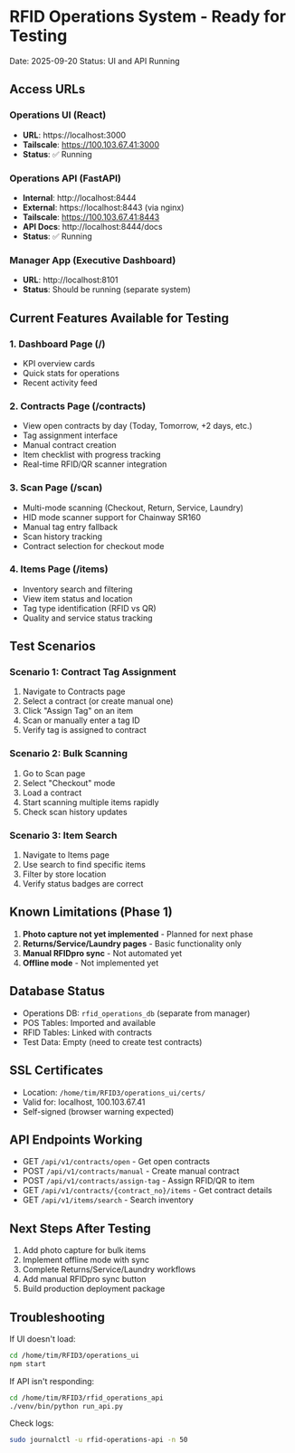 # RFID Operations System - Ready for Testing
Date: 2025-09-20
Status: UI and API Running

## Access URLs

### Operations UI (React)
- **URL**: https://localhost:3000
- **Tailscale**: https://100.103.67.41:3000
- **Status**: ✅ Running

### Operations API (FastAPI)
- **Internal**: http://localhost:8444
- **External**: https://localhost:8443 (via nginx)
- **Tailscale**: https://100.103.67.41:8443
- **API Docs**: http://localhost:8444/docs
- **Status**: ✅ Running

### Manager App (Executive Dashboard)
- **URL**: http://localhost:8101
- **Status**: Should be running (separate system)

## Current Features Available for Testing

### 1. Dashboard Page (/)
- KPI overview cards
- Quick stats for operations
- Recent activity feed

### 2. Contracts Page (/contracts)
- View open contracts by day (Today, Tomorrow, +2 days, etc.)
- Tag assignment interface
- Manual contract creation
- Item checklist with progress tracking
- Real-time RFID/QR scanner integration

### 3. Scan Page (/scan)
- Multi-mode scanning (Checkout, Return, Service, Laundry)
- HID mode scanner support for Chainway SR160
- Manual tag entry fallback
- Scan history tracking
- Contract selection for checkout mode

### 4. Items Page (/items)
- Inventory search and filtering
- View item status and location
- Tag type identification (RFID vs QR)
- Quality and service status tracking

## Test Scenarios

### Scenario 1: Contract Tag Assignment
1. Navigate to Contracts page
2. Select a contract (or create manual one)
3. Click "Assign Tag" on an item
4. Scan or manually enter a tag ID
5. Verify tag is assigned to contract

### Scenario 2: Bulk Scanning
1. Go to Scan page
2. Select "Checkout" mode
3. Load a contract
4. Start scanning multiple items rapidly
5. Check scan history updates

### Scenario 3: Item Search
1. Navigate to Items page
2. Use search to find specific items
3. Filter by store location
4. Verify status badges are correct

## Known Limitations (Phase 1)

1. **Photo capture not yet implemented** - Planned for next phase
2. **Returns/Service/Laundry pages** - Basic functionality only
3. **Manual RFIDpro sync** - Not automated yet
4. **Offline mode** - Not implemented yet

## Database Status

- Operations DB: `rfid_operations_db` (separate from manager)
- POS Tables: Imported and available
- RFID Tables: Linked with contracts
- Test Data: Empty (need to create test contracts)

## SSL Certificates
- Location: `/home/tim/RFID3/operations_ui/certs/`
- Valid for: localhost, 100.103.67.41
- Self-signed (browser warning expected)

## API Endpoints Working

- GET `/api/v1/contracts/open` - Get open contracts
- POST `/api/v1/contracts/manual` - Create manual contract
- POST `/api/v1/contracts/assign-tag` - Assign RFID/QR to item
- GET `/api/v1/contracts/{contract_no}/items` - Get contract details
- GET `/api/v1/items/search` - Search inventory

## Next Steps After Testing

1. Add photo capture for bulk items
2. Implement offline mode with sync
3. Complete Returns/Service/Laundry workflows
4. Add manual RFIDpro sync button
5. Build production deployment package

## Troubleshooting

If UI doesn't load:
```bash
cd /home/tim/RFID3/operations_ui
npm start
```

If API isn't responding:
```bash
cd /home/tim/RFID3/rfid_operations_api
./venv/bin/python run_api.py
```

Check logs:
```bash
sudo journalctl -u rfid-operations-api -n 50
```